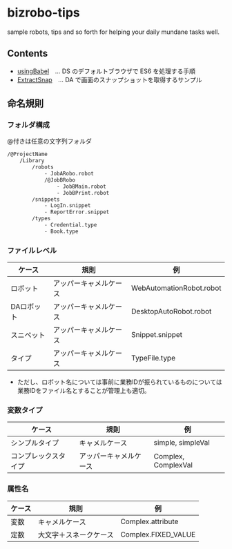 # bizrobo-tips
sample robots, tips and so forth for helping your daily mundane tasks well.

## Contents
- [usingBabel](./usingBabel/Library)　… DS のデフォルトブラウザで ES6 を処理する手順
- [ExtractSnap](./ExtractSnap/Library)　… DA で画面のスナップショットを取得するサンプル

## 命名規則

### フォルダ構成

@付きは任意の文字列フォルダ
```cmd
/@ProjectName
    /Library
        /robots
            - JobARobo.robot
            /@JobBRobo
                - JobBMain.robot
                - JobBPrint.robot
        /snippets
            - LogIn.snippet
            - ReportError.snippet
        /types
            - Credential.type
            - Book.type
```

### ファイルレベル
|  ケース  |  規則  |例|
| ---- | ---- |----|
| ロボット  | アッパーキャメルケース| WebAutomationRobot.robot|
| DAロボット | アッパーキャメルケース | DesktopAutoRobot.robot |
| スニペット| アッパーキャメルケース | Snippet.snippet |
| タイプ| アッパーキャメルケース | TypeFile.type |

- ただし、ロボット名については事前に業務IDが振られているものについては業務IDをファイル名とすることが管理上も適切。

### 変数タイプ
|  ケース  |  規則  |例|
| ---- | ---- |----|
| シンプルタイプ | キャメルケース | simple, simpleVal |
| コンプレックスタイプ | アッパーキャメルケース | Complex, ComplexVal |

### 属性名
|  ケース  |  規則  |例|
| ---- | ---- |----|
| 変数 | キャメルケース | Complex.attribute |
| 定数 | 大文字＋スネークケース | Complex.FIXED_VALUE |
